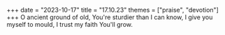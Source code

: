 +++
date = "2023-10-17"
title = "17.10.23"
themes = ["praise", "devotion"]
+++
O ancient ground of old,
You're sturdier than I can know,
I give you myself to mould,
I trust my faith You'll grow.
